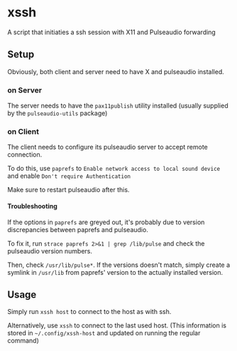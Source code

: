 # xssh
A script that initiaties a ssh session with X11 and Pulseaudio forwarding

## Setup
Obviously, both client and server need to have X and pulseaudio installed.

### on Server
The server needs to have the `pax11publish` utility installed (usually supplied by the `pulseaudio-utils` package)

### on Client
The client needs to configure its pulseaudio server to accept remote connection.

To do this, use `paprefs` to `Enable network access to local sound device` and enable `Don't require Authentication`

Make sure to restart pulseaudio after this.

#### Troubleshooting
If the options in `paprefs` are greyed out, it's probably due to version discrepancies between paprefs and pulseaudio.

To fix it, run `strace paprefs 2>&1 | grep /lib/pulse` and check the pulseaudio version numbers.

Then, check `/usr/lib/pulse*`.
If the versions doesn't match, simply create a symlink in `/usr/lib` from paprefs' version to the actually installed version.

## Usage
Simply run `xssh host` to connect to the host as with ssh.

Alternatively, use `xssh` to connect to the last used host.
(This information is stored in `~/.config/xssh-host` and updated on running the regular command)
